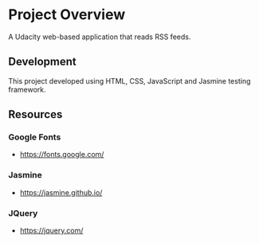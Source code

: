 # Project Overview

A Udacity web-based application that reads RSS feeds.

## Development

This project developed using HTML, CSS, JavaScript and Jasmine testing framework.


## Resources

### Google Fonts
* https://fonts.google.com/

### Jasmine
* https://jasmine.github.io/

### JQuery
* https://jquery.com/